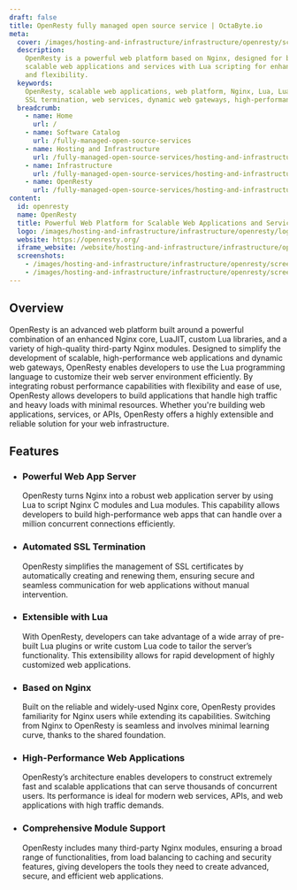 ```yaml
---
draft: false
title: OpenResty fully managed open source service | OctaByte.io
meta:
  cover: /images/hosting-and-infrastructure/infrastructure/openresty/screenshot-1.png
  description:
    OpenResty is a powerful web platform based on Nginx, designed for building
    scalable web applications and services with Lua scripting for enhanced performance
    and flexibility.
  keywords:
    OpenResty, scalable web applications, web platform, Nginx, Lua, LuaJIT,
    SSL termination, web services, dynamic web gateways, high-performance applications
  breadcrumb:
    - name: Home
      url: /
    - name: Software Catalog
      url: /fully-managed-open-source-services
    - name: Hosting and Infrastructure
      url: /fully-managed-open-source-services/hosting-and-infrastructure
    - name: Infrastructure
      url: /fully-managed-open-source-services/hosting-and-infrastructure/infrastructure
    - name: OpenResty
      url: /fully-managed-open-source-services/hosting-and-infrastructure/infrastructure/openresty
content:
  id: openresty
  name: OpenResty
  title: Powerful Web Platform for Scalable Web Applications and Services
  logo: /images/hosting-and-infrastructure/infrastructure/openresty/logo.png
  website: https://openresty.org/
  iframe_website: /website/hosting-and-infrastructure/infrastructure/openresty
  screenshots:
    - /images/hosting-and-infrastructure/infrastructure/openresty/screenshot-1.png
    - /images/hosting-and-infrastructure/infrastructure/openresty/screenshot-2.jpg
---
```


## Overview

OpenResty is an advanced web platform built around a powerful combination of an enhanced Nginx core, LuaJIT, custom Lua libraries, and a variety of high-quality third-party Nginx modules. Designed to simplify the development of scalable, high-performance web applications and dynamic web gateways, OpenResty enables developers to use the Lua programming language to customize their web server environment efficiently. By integrating robust performance capabilities with flexibility and ease of use, OpenResty allows developers to build applications that handle high traffic and heavy loads with minimal resources. Whether you're building web applications, services, or APIs, OpenResty offers a highly extensible and reliable solution for your web infrastructure.

## Features

- ### Powerful Web App Server

  OpenResty turns Nginx into a robust web application server by using Lua to script Nginx C modules and Lua modules. This capability allows developers to build high-performance web apps that can handle over a million concurrent connections efficiently.

- ### Automated SSL Termination

  OpenResty simplifies the management of SSL certificates by automatically creating and renewing them, ensuring secure and seamless communication for web applications without manual intervention.

- ### Extensible with Lua

  With OpenResty, developers can take advantage of a wide array of pre-built Lua plugins or write custom Lua code to tailor the server’s functionality. This extensibility allows for rapid development of highly customized web applications.

- ### Based on Nginx

  Built on the reliable and widely-used Nginx core, OpenResty provides familiarity for Nginx users while extending its capabilities. Switching from Nginx to OpenResty is seamless and involves minimal learning curve, thanks to the shared foundation.

- ### High-Performance Web Applications

  OpenResty’s architecture enables developers to construct extremely fast and scalable applications that can serve thousands of concurrent users. Its performance is ideal for modern web services, APIs, and web applications with high traffic demands.

- ### Comprehensive Module Support

  OpenResty includes many third-party Nginx modules, ensuring a broad range of functionalities, from load balancing to caching and security features, giving developers the tools they need to create advanced, secure, and efficient web applications.
